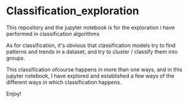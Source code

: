 # Classification_exploration
This repository and the jupyter notebook is for the exploration i have performed in classification algorithms

As for classification, it's obvious that classification models try to find patterns and trends in a dataset, and try to cluster / classify them into groups. 

This classification ofcourse happens in more than one ways, and in this jupyter notebook, I have explored and established a few ways of the different ways in which classification happens. 

Enjoy!
